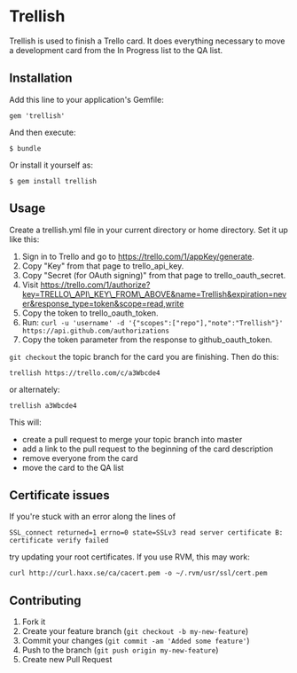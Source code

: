 # Trellish

Trellish is used to finish a Trello card. It does everything necessary to move a development card from the In Progress list to the QA list.

## Installation

Add this line to your application's Gemfile:

    gem 'trellish'

And then execute:

    $ bundle

Or install it yourself as:

    $ gem install trellish

## Usage

Create a trellish.yml file in your current directory or home directory. Set it up like this:

1. Sign in to Trello and go to https://trello.com/1/appKey/generate.
1. Copy "Key" from that page to trello\_api\_key.
1. Copy "Secret (for OAuth signing)" from that page to trello\_oauth\_secret.
1. Visit https://trello.com/1/authorize?key=TRELLO\_API\_KEY\_FROM\_ABOVE&name=Trellish&expiration=never&response_type=token&scope=read,write
1. Copy the token to trello\_oauth\_token.
1. Run: `curl -u 'username' -d '{"scopes":["repo"],"note":"Trellish"}' https://api.github.com/authorizations`
1. Copy the token parameter from the response to github\_oauth\_token.

`git checkout` the topic branch for the card you are finishing. Then do this:

    trellish https://trello.com/c/a3Wbcde4

or alternately:

    trellish a3Wbcde4

This will:

- create a pull request to merge your topic branch into master
- add a link to the pull request to the beginning of the card description
- remove everyone from the card
- move the card to the QA list

## Certificate issues

If you're stuck with an error along the lines of

    SSL_connect returned=1 errno=0 state=SSLv3 read server certificate B: certificate verify failed

try updating your root certificates. If you use RVM, this may work:

    curl http://curl.haxx.se/ca/cacert.pem -o ~/.rvm/usr/ssl/cert.pem

## Contributing

1. Fork it
2. Create your feature branch (`git checkout -b my-new-feature`)
3. Commit your changes (`git commit -am 'Added some feature'`)
4. Push to the branch (`git push origin my-new-feature`)
5. Create new Pull Request
